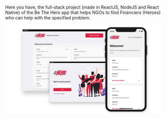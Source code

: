 Here you have, the full-stack project (made in ReactJS, NodeJS and React Native) of the Be The Hero app that helps NGOs to find Financiers (Heroes) who can help with the specified problem.

![](be-the-hero-image.jpg)
